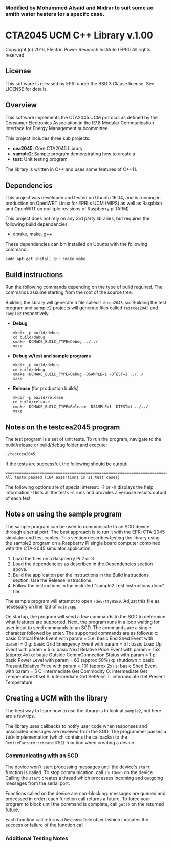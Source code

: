 ### Modified by Mohammed Alsaid and Midrar to suit some ao smith water heaters for a specifc case.

# CTA2045 UCM C++ Library v.1.00
Copyright (c) 2016, Electric Power Research Institute (EPRI)
All rights reserved.

## License
This software is released by EPRI under the BSD 3 Clause license. See LICENSE
for details.

## Overview
This software implements the CTA2045 UCM protocol as defined by the Consumer
Electronics Association in the R7.8 Modular Communication Interface for Energy
Management subcommittee.

This project includes three sub projects:

* **cea2045**: Core CTA2045 Library
* **sample2**: Sample program demonstrating how to create a
* **test**: Unit testing program

The library is written in C++ and uses some features of C++11.

## Dependencies
This project was developed and tested on Ubuntu 16.04, and is running in production
on OpenWRT Linux for EPRI's UCM (MIPS) as well as Raspbian and OpenWRT on mulitple
revisions of Raspberry pi (ARM).

This project does not rely on any 3rd party libraries, but requires the following
 build dependencies:
* cmake, make, g++

These dependencies can bin installed on Ubuntu with the following command:
```
sudo apt-get install g++ cmake make
```

## Build instructions
Run the following commands depending on the type of build required. The commands
assume starting from the root of the source tree.

Building the library will generate a file called `libcea2045.so`. Building the test
program and sample2 projects will generate files called `testcea2045` and `sample2`
respectively.

* **Debug**
  ```
  mkdir -p build/debug
  cd build/debug
  cmake -DCMAKE_BUILD_TYPE=Debug ../../
  make
  ```

* **Debug w/test and sample programs**
  ```
  mkdir -p build/debug
  cd build/debug
  cmake -DCMAKE_BUILD_TYPE=Debug -DSAMPLE=1 -DTEST=1 ../../
  make
  ```

* **Release** (for production builds)
  ```
  mkdir -p build/release
  cd build/release
  cmake -DCMAKE_BUILD_TYPE=Release -DSAMPLE=1 -DTEST=1 ../../
  make
  ```

## Notes on the testcea2045 program
The test program is a set of unit tests. To run the program, navigate to the 
build/release or build/debug folder and execute:
  ```
  ./testcea2045
  ```

If the tests are successful, the following should be output:
  ```
  ===============================================================================
  All tests passed (164 assertions in 11 test cases)
  ```

The following options are of special interest:
-? or -h displays the help information
-l lists all the tests
-s runs and provides a verbose results output of each test

## Notes on using the sample program
The sample program can be used to communicate to an SGD device through a serial
port. The best approach is to run it with the EPRI CTA-2045 simulator and test 
cables. This section describes testing the library using the sample2 program on 
a Raspberry Pi single board computer combined with the CTA-2045 simulator 
application.

1) Load the files on a Raspberry Pi 2 or 3.
2) Load the dependencies as described in the Dependencies section above.
3) Build the application per the instructions in the Build instructions section. 
   Use the Release instructions.
4) Follow the instructions in the included "sample2 Test Instructions.docx" file.

The sample program will attempt to open `/dev/ttyUSB0`. Adjust this file as
necessary on line 123 of `main.cpp`.

On startup, the program will send a few commands to the SGD to determine
what features are supported. Next, the program runs in a loop waiting for user
input to send commands to an SGD. The commands are a single character followed by 
enter. The supported commands are as follows:
c:	basic Critical Peak Event with param = 5
e:	basic End Shed Event with param = 0
g:	basic Grid Emergency Event with param = 5
l:	basic Load Up Event with param = 5
n:	basic Next Relative Price Event with param = 153 (approx 4x)
o:	basic Outside CommConnection Status with param = 1
p:	basic Power Level with param = 63 (approx 50%)
q:	shutdown
r:	basic Present Relative Price with param = 101 (approx 2x)
s:	basic Shed Event with param = 5
C:	intermediate Get Commodity
O:	intermediate Get TemperatureOffset
S:	intermediate Get SetPoint
T:	intermediate Get Present Temperature

## Creating a UCM with the library
The best way to learn how to use the library is to look at `sample2`, but here
are a few tips.

The library uses callbacks to notify user code when responses and unsolicited
messages are received from the SGD. The programmer passes a `IUCM`
implementation (which contains the callbacks) to the `DeviceFactory::createUCM()`
function when creating a device.

### Communicating with an SGD
The device won't start processing messages until the device's `start` function
is called. To stop communication, call `shutDown` on the device. Calling the 
`start` creates a thread which processes incoming and outgoing messages from the 
serial port.

Functions called on the device are non-blocking: messages are queued and processed
in order; each function call returns a future. To force your program to block 
until the command is complete, call `get()` on the returned future.

Each function call returns a `ResponseCode` object which indicates the success
or failure of the function call.

### Additional Testing Notes


